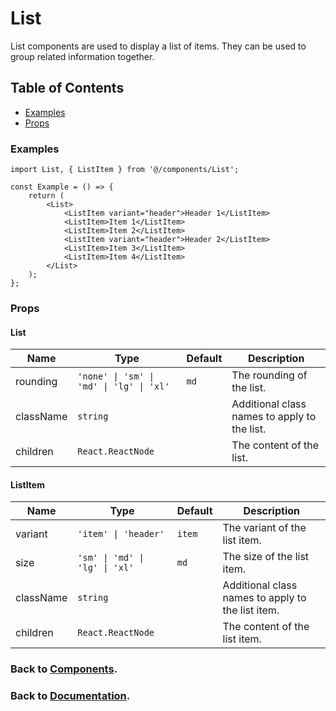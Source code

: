 # List

List components are used to display a list of items. They can be used to group related information together.

## Table of Contents

-   [Examples](#examples)
-   [Props](#props)

### Examples

```tsx
import List, { ListItem } from '@/components/List';

const Example = () => {
    return (
        <List>
            <ListItem variant="header">Header 1</ListItem>
            <ListItem>Item 1</ListItem>
            <ListItem>Item 2</ListItem>
            <ListItem variant="header">Header 2</ListItem>
            <ListItem>Item 3</ListItem>
            <ListItem>Item 4</ListItem>
        </List>
    );
};
```

### Props

#### List

| Name      | Type                                     | Default | Description                                  |
| --------- | ---------------------------------------- | ------- | -------------------------------------------- |
| rounding  | `'none' \| 'sm' \| 'md' \| 'lg' \| 'xl'` | `md`    | The rounding of the list.                    |
| className | `string`                                 |         | Additional class names to apply to the list. |
| children  | `React.ReactNode`                        |         | The content of the list.                     |

#### ListItem

| Name      | Type                           | Default | Description                                       |
| --------- | ------------------------------ | ------- | ------------------------------------------------- |
| variant   | `'item' \| 'header'`           | `item`  | The variant of the list item.                     |
| size      | `'sm' \| 'md' \| 'lg' \| 'xl'` | `md`    | The size of the list item.                        |
| className | `string`                       |         | Additional class names to apply to the list item. |
| children  | `React.ReactNode`              |         | The content of the list item.                     |

### Back to [Components](../README.md).

### Back to [Documentation](../../README.md).

